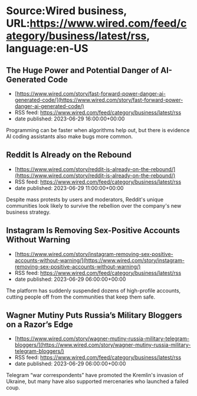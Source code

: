 # Source:Wired business, URL:https://www.wired.com/feed/category/business/latest/rss, language:en-US

## The Huge Power and Potential Danger of AI-Generated Code
 - [https://www.wired.com/story/fast-forward-power-danger-ai-generated-code/](https://www.wired.com/story/fast-forward-power-danger-ai-generated-code/)
 - RSS feed: https://www.wired.com/feed/category/business/latest/rss
 - date published: 2023-06-29 16:00:00+00:00

Programming can be faster when algorithms help out, but there is evidence AI coding assistants also make bugs more common.

## Reddit Is Already on the Rebound
 - [https://www.wired.com/story/reddit-is-already-on-the-rebound/](https://www.wired.com/story/reddit-is-already-on-the-rebound/)
 - RSS feed: https://www.wired.com/feed/category/business/latest/rss
 - date published: 2023-06-29 11:00:00+00:00

Despite mass protests by users and moderators, Reddit's unique communities look likely to survive the rebellion over the company's new business strategy.

## Instagram Is Removing Sex-Positive Accounts Without Warning
 - [https://www.wired.com/story/instagram-removing-sex-positive-accounts-without-warning/](https://www.wired.com/story/instagram-removing-sex-positive-accounts-without-warning/)
 - RSS feed: https://www.wired.com/feed/category/business/latest/rss
 - date published: 2023-06-29 06:00:00+00:00

The platform has suddenly suspended dozens of high-profile accounts, cutting people off from the communities that keep them safe.

## Wagner Mutiny Puts Russia’s Military Bloggers on a Razor’s Edge
 - [https://www.wired.com/story/wagner-mutiny-russia-military-telegram-bloggers/](https://www.wired.com/story/wagner-mutiny-russia-military-telegram-bloggers/)
 - RSS feed: https://www.wired.com/feed/category/business/latest/rss
 - date published: 2023-06-29 06:00:00+00:00

Telegram “war correspondents” have promoted the Kremlin's invasion of Ukraine, but many have also supported mercenaries who launched a failed coup.

